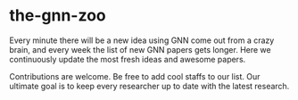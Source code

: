 # the-gnn-zoo
Every minute there will be a new idea using GNN come out from a crazy brain, and every week the list of new GNN papers gets longer. Here we continuously update the most fresh ideas and awesome papers.

Contributions are welcome. Be free to add cool staffs to our list. Our ultimate goal is to keep every researcher up to date with the latest research.

